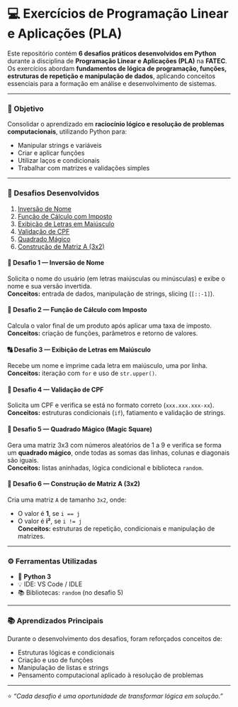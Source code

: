 # 💻 Exercícios de Programação Linear e Aplicações (PLA)

Este repositório contém **6 desafios práticos desenvolvidos em Python** durante a disciplina de **Programação Linear e Aplicações (PLA)** na **FATEC**.  
Os exercícios abordam **fundamentos de lógica de programação, funções, estruturas de repetição e manipulação de dados**, aplicando conceitos essenciais para a formação em análise e desenvolvimento de sistemas.

---

### 🎯 Objetivo
Consolidar o aprendizado em **raciocínio lógico e resolução de problemas computacionais**, utilizando Python para:
- Manipular strings e variáveis  
- Criar e aplicar funções  
- Utilizar laços e condicionais  
- Trabalhar com matrizes e validações simples  

---

### 📘 Desafios Desenvolvidos

1. [Inversão de Nome](Desafios/ex1_inverter_nome.py)
2. [Função de Cálculo com Imposto](Desafios/ex2_soma_imposto.py)
3. [Exibição de Letras em Maiúsculo](Desafios/ex3_letras_maiusculas.py)
4. [Validação de CPF](Desafios/ex4_validar_cpf.py)
5. [Quadrado Mágico](Desafios/ex5_quadrado_magico.py)
6. [Construção de Matriz A (3x2)](Desafios/ex6_matriz_3x2.py)

#### 🧩 Desafio 1 — Inversão de Nome
Solicita o nome do usuário (em letras maiúsculas ou minúsculas) e exibe o nome e sua versão invertida.  
**Conceitos:** entrada de dados, manipulação de strings, slicing (`[::-1]`).

#### 🧮 Desafio 2 — Função de Cálculo com Imposto
Calcula o valor final de um produto após aplicar uma taxa de imposto.  
**Conceitos:** criação de funções, parâmetros e retorno de valores.

#### 🔠 Desafio 3 — Exibição de Letras em Maiúsculo
Recebe um nome e imprime cada letra em maiúsculo, uma por linha.  
**Conceitos:** iteração com `for` e uso de `str.upper()`.

#### 🧾 Desafio 4 — Validação de CPF
Solicita um CPF e verifica se está no formato correto (`xxx.xxx.xxx-xx`).  
**Conceitos:** estruturas condicionais (`if`), fatiamento e validação de strings.

#### 🔢 Desafio 5 — Quadrado Mágico (Magic Square)
Gera uma matriz 3x3 com números aleatórios de 1 a 9 e verifica se forma um **quadrado mágico**, onde todas as somas das linhas, colunas e diagonais são iguais.  
**Conceitos:** listas aninhadas, lógica condicional e biblioteca `random`.

#### 🧠 Desafio 6 — Construção de Matriz A (3x2)
Cria uma matriz `A` de tamanho `3x2`, onde:  
- O valor é **1**, se `i == j`  
- O valor é **i²**, se `i != j`  
**Conceitos:** estruturas de repetição, condicionais e manipulação de matrizes.

---

### ⚙️ Ferramentas Utilizadas
- 🐍 **Python 3**
- 💡 IDE: VS Code / IDLE
- 📚 Bibliotecas: `random` (no desafio 5)

---

### 📚 Aprendizados Principais
Durante o desenvolvimento dos desafios, foram reforçados conceitos de:
- Estruturas lógicas e condicionais  
- Criação e uso de funções  
- Manipulação de listas e strings  
- Pensamento computacional aplicado à resolução de problemas  

---

⭐ *“Cada desafio é uma oportunidade de transformar lógica em solução.”*

